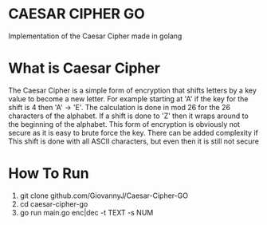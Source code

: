 # CAESAR CIPHER GO
Implementation of the Caesar Cipher made in golang

# What is Caesar Cipher
The Caesar Cipher is a simple form of encryption that shifts letters by a key value to become a new letter. For example starting at 'A' if the key for the shift is 4 then 'A' -> 'E'. The calculation is done in mod 26 for the 26 characters of the alphabet. If a shift is done to 'Z' then it wraps around to the beginning of the alphabet. This form of encryption is obviously not secure as it is easy to brute force the key. There can be added complexity if This shift is done with all ASCII characters, but even then it is still not secure

# How To Run
1. git clone github.com/GiovannyJ/Caesar-Cipher-GO
2. cd caesar-cipher-go
3. go run main.go enc|dec -t TEXT -s NUM
